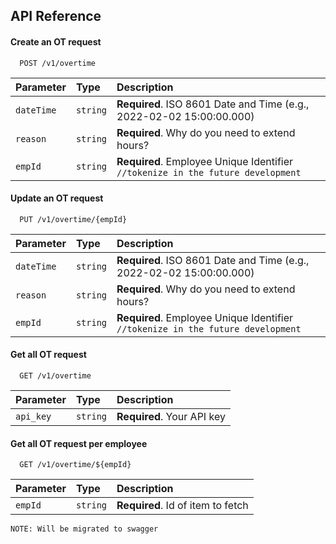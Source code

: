 
## API Reference

#### Create an OT request

```http
  POST /v1/overtime
```

| Parameter | Type     | Description                |
| :-------- | :------- | :------------------------- |
| `dateTime`| `string` | **Required**. ISO 8601 Date and Time (e.g., 2022-02-02 15:00:00.000)|
| `reason`  | `string` | **Required**. Why do you need to extend hours? |
| `empId`   | `string` | **Required**. Employee Unique Identifier `//tokenize in the future development`|

#### Update an OT request

```http
  PUT /v1/overtime/{empId}
```

| Parameter | Type     | Description                |
| :-------- | :------- | :------------------------- |
| `dateTime`| `string` | **Required**. ISO 8601 Date and Time (e.g., 2022-02-02 15:00:00.000)|
| `reason`  | `string` | **Required**. Why do you need to extend hours? |
| `empId`   | `string` | **Required**. Employee Unique Identifier `//tokenize in the future development`|

#### Get all OT request

```http
  GET /v1/overtime
```

| Parameter | Type     | Description                |
| :-------- | :------- | :------------------------- |
| `api_key` | `string` | **Required**. Your API key |

#### Get all OT request per employee

```http
  GET /v1/overtime/${empId}
```

| Parameter | Type     | Description                       |
| :-------- | :------- | :-------------------------------- |
| `empId`      | `string` | **Required**. Id of item to fetch |

```
NOTE: Will be migrated to swagger
```
